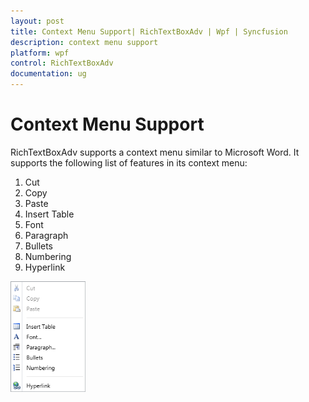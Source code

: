 ```yaml
---
layout: post
title: Context Menu Support| RichTextBoxAdv | Wpf | Syncfusion
description: context menu support
platform: wpf
control: RichTextBoxAdv
documentation: ug
---
```


# Context Menu Support

RichTextBoxAdv supports a context menu similar to Microsoft Word. It supports the following list of features in its context menu:

1. Cut
2. Copy
3. Paste
4. Insert Table
5. Font
6. Paragraph
7. Bullets
8. Numbering
9. Hyperlink





![](Context-Menu-Support_images/Context-Menu-Support_img1.png)



